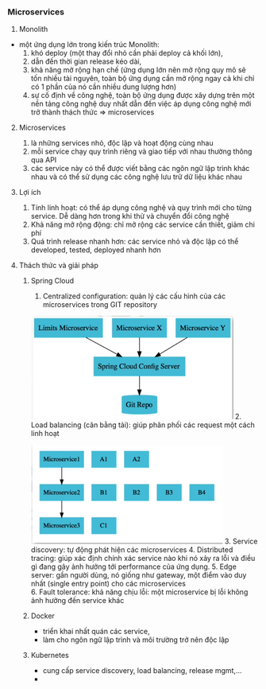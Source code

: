 ### Microservices

1. Monolith
- một ứng dụng lớn trong kiến trúc Monolith:
    1. khó deploy (một thay đổi nhỏ cần phải deploy cả khối lớn),
    2. dẫn đến thời gian release kéo dài,
    3. khả năng mở rộng hạn chế (ứng dụng lớn nên mở rộng quy mô sẽ tốn nhiều tài nguyên, toàn bộ ứng dụng cần mở rộng ngay cả khi chỉ có 1 phần của nó cần nhiều dung lượng hơn)
    4. sự cố định về công nghệ, toàn bộ ứng dụng được xây dựng trên một nền tảng công nghệ duy nhất dẫn đến việc áp dụng công nghệ mới trở thành thách thức
⇒ microservices

2. Microservices
   1. là những services nhỏ, độc lập và hoạt động cùng nhau
   2. mỗi service chạy quy trình riêng và giao tiếp với nhau thường thông qua API
   3. các service này có thể được viết bằng các ngôn ngữ lập trình khác nhau và có thể sử dụng các công nghệ lưu trữ dữ liệu khác nhau
   
3. Lợi ích 
   1. Tính linh hoạt: có thể áp dụng công nghệ và quy trình mới cho từng service. Dễ dàng hơn trong khi thử và chuyển đổi công nghệ
   3. Khả năng mở rộng động: chỉ mở rộng các service cần thiết, giảm chi phí 
   4. Quá trình release nhanh hơn: các service nhỏ và độc lập có thể developed, tested, deployed nhanh hơn

4. Thách thức và giải pháp
   1. Spring Cloud 
      1. Centralized configuration: quản lý các cấu hình của các microservices trong GIT  repository
      
      ![img.png](images/img.png)
      2. Load balancing (cân bằng tải): giúp phân phối các request một cách linh hoạt
      
      ![img_1.png](images/img_1.png)
      3. Service discovery: tự động phát hiện các microservices
      4. Distributed tracing: giúp xác định chính xác service nào khi nó xảy ra lỗi và điều gì đang gây ảnh hưởng tới performance của ứng dụng.
      5. Edge server: gần người dùng, nó giống như gateway, một điểm vào duy nhất (single entry point) cho các microservices       
      6. Fault tolerance: khả năng chịu lỗi: một microservice bị lỗi không ảnh hưởng đến service khác 
   2. Docker
      - triển khai nhất quán các service, 
      - làm cho ngôn ngữ lập trình và môi trường trở nên độc lập
   3. Kubernetes
   
      - cung cấp service discovery, load balancing, release mgmt,...
      - 